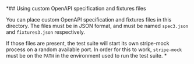 *## Using custom OpenAPI specification and fixtures files

You can place custom OpenAPI specification and fixtures files in this
directory. The files must be in JSON format, and must be named `spec3.json`
and `fixtures3.json` respectively.

If those files are present, the test suite will start its own stripe-mock
process on a random available port. In order for this to work, `stripe-mock`
must be on the `PATH` in the environment used to run the test suite.
*
